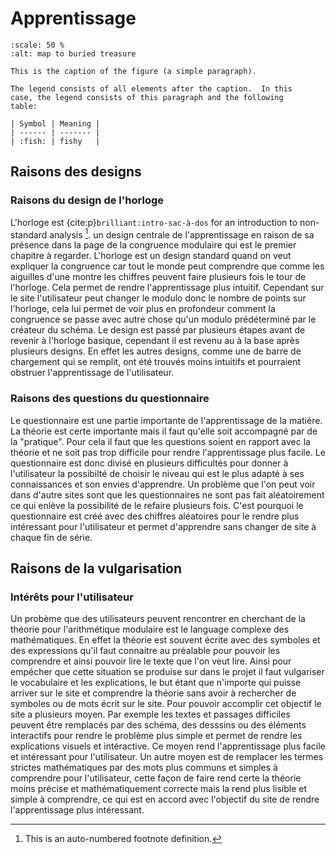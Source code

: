 # Apprentissage
```{figure} img/tree-736885__480.jpg
:scale: 50 %
:alt: map to buried treasure

This is the caption of the figure (a simple paragraph).

The legend consists of all elements after the caption.  In this
case, the legend consists of this paragraph and the following
table:

| Symbol | Meaning |
| ------ | ------- |
| :fish: | fishy   |

```
## Raisons des designs

### Raisons du design de l'horloge
L'horloge est {cite:p}`brilliant:intro-sac-à-dos` for an introduction to non-standard analysis [^myref].
un design centrale de l'apprentissage en raison de sa présence dans la page de la congruence modulaire qui est le premier chapitre à regarder. L'horloge est un design standard quand on veut expliquer la congruence car tout le monde peut comprendre que comme les aiguilles d'une montre les chiffres peuvent faire plusieurs fois le tour de l'horloge. Cela permet de rendre l'apprentissage plus intuitif. Cependant sur le site l'utilisateur peut changer le modulo donc le nombre de points sur l'horloge, cela lui permet de voir plus en profondeur comment la congruence se passe avec autre chose qu'un modulo prédéterminé par le créateur du schéma. Le design est passé par plusieurs étapes avant de revenir à l'horloge basique, cependant il est revenu au à la base après plusieurs designs. En effet les autres designs, comme une de barre de chargement qui se remplit, ont été trouvés moins intuitifs et pourraient obstruer l'apprentissage de l'utilisateur.
### Raisons des questions du questionnaire
Le questionnaire est une partie importante de l'apprentissage de la matière. La théorie est certe importante mais il faut qu'elle soit accompagné par de la "pratique". Pour cela il faut que les questions soient en rapport avec la théorie et ne soit pas trop difficile pour rendre l'apprentissage plus facile. Le questionnaire est donc divisé en plusieurs difficultés pour donner à l'utilisateur la possibilté de choisir le niveau qui est le plus adapté à ses connaissances et son envies d'apprendre. Un problème que l'on peut voir dans d'autre sites sont que les questionnaires ne sont pas fait aléatoirement ce qui enlève la possibilité de le refaire plusieurs fois. C'est pourquoi le questionnaire est créé avec des chiffres aléatoires pour le rendre plus intéressant pour l'utilisateur et permet d'apprendre sans changer de site à chaque fin de série.
## Raisons de la vulgarisation 

### Intérêts pour l'utilisateur 
Un probème que des utilisateurs peuvent rencontrer en cherchant de la théorie pour l'arithmétique modulaire est le language complexe des mathématiques. En effet la théorie est souvent écrite avec des symboles et des expressions qu'il faut connaitre au préalable pour pouvoir les comprendre et ainsi pouvoir lire le texte que l'on veut lire. Ainsi pour empécher que cette situation se produise sur dans le projet il faut vulgariser le vocabulaire et les explications, le but étant que n'importe qui puisse arriver sur le site et comprendre la théorie sans avoir à rechercher de symboles ou de mots écrit sur le site. Pour pouvoir accomplir cet objectif le site a plusieurs moyen. Par exemple les textes et passages difficiles peuvent être remplacés par des schéma, des desssins ou des éléments interactifs pour rendre le problème plus simple et permet de rendre les explications visuels et intéractive. Ce moyen rend l'apprentissage plus facile et intéressant pour l'utilisateur. Un autre moyen est de remplacer les termes strictes mathématiques par des mots plus communs et simples à comprendre pour l'utilisateur, cette façon de faire rend certe la théorie moins précise et mathématiquement correcte mais la rend plus lisible et simple à comprendre, ce qui est en accord avec l'objectif du site de rendre l'apprentissage plus intéressant.

[^myref]: This is an auto-numbered footnote definition.